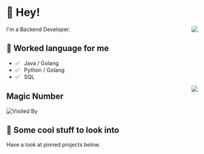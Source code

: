 # 👋 Hey!

<img align="right" src="https://github-profile.misec.top/api?username=MoshiCoCo&show_icons=true&icon_color=0366d6&text_color=24292e&bg_color=ffffff&hide_title=true" />

I'm a Backend Developer.

## 💬 Worked language for me

- ✅ ⁠ ⁢⁣⁡⁠ ⁢⁣⁡Java / Golang
- ✅ ⁠ ⁢⁣⁡⁠ ⁢⁣⁡Python / Golang
- ✅ ⁠ ⁢⁣⁡⁠ ⁢⁣⁡SQL 


<img align="right" src="https://github-profile.misec.top/api/top-langs/?username=MoshiCoCo&layout=compact"/>


## Magic Number

![Visited By](https://count.getloli.com/get/@MoshiCoCo?theme=gelbooru)

## 👀 Some cool stuff to look into 

Have a look at pinned projects below.
                           
